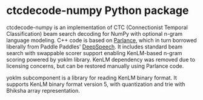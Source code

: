 # ctcdecode-numpy Python package

ctcdecode-numpy is an implementation of CTC (Connectionist Temporal Classification) beam search decoding for NumPy with optional n-gram language modeling.
C++ code is based on [Parlance](https://github.com/parlance/ctcdecode), which in turn borrowed liberally from Paddle Paddles' [DeepSpeech](https://github.com/PaddlePaddle/DeepSpeech).
It includes standard beam search with swappable scorer support enabling KenLM-based n-gram scoring powered by yoklm library.
KenLM dependency was removed due to licensing concerns, but can be restored manually using Parlance code.

yoklm subcomponent is a library for reading KenLM binary format.  It supports KenLM binary format version 5, with quantization and trie with Bhiksha array representation.
